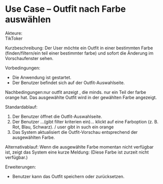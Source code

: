 # Use Case – Outfit nach Farbe auswählen

Akteure:  
TikToker

Kurzbeschreibung:
Der User möchte ein Outfit in einer bestimmten Farbe (finden/filtern/ein teil einer bestimmter farbe) und sofort die Änderung im Vorschaufenster sehen.

Vorbedingungen:  
* Die Anwendung ist gestartet.  
* Der Benutzer befindet sich auf der Outfit-Auswahlseite.

Nachbedingungen:nur outfit anzeigt , die minds. nur ein Teil der farbe orange hat.
Das ausgewählte Outfit wird in der gewählten Farbe angezeigt.

Standardablauf:  
  1. Der Benutzer öffnet die Outfit-Auswahlseite.  
  2. Der Benutzer ...(gibt filter kriterien ein)... klickt auf eine Farboption (z. B. Rot, Blau, Schwarz).  / user gibt in such ein orange 
  3. Das System aktualisiert die Outfit-Vorschau entsprechend der ausgewählten Farbe.  

Alternativablauf: 
Wenn die ausgewählte Farbe momentan nicht verfügbar ist, zeigt das System eine kurze Meldung:
(Diese Farbe ist zurzeit nicht verfügbar.)

Erweiterungen:
* Benutzer kann das Outfit speichern oder zurücksetzen.

